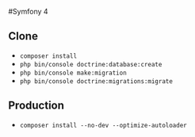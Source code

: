 #Symfony 4


## Clone
- `composer install`
- `php bin/console doctrine:database:create`
- `php bin/console make:migration`
- `php bin/console doctrine:migrations:migrate`

## Production
- `composer install --no-dev --optimize-autoloader`